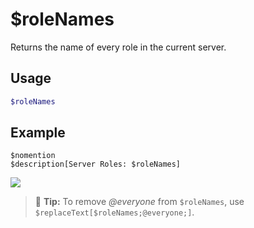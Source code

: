# $roleNames
Returns the name of every role in the current server.

## Usage
```php
$roleNames
```

## Example
```
$nomention
$description[Server Roles: $roleNames]
```
![](https://user-images.githubusercontent.com/69215413/125832346-7f0914e3-64c3-435e-8438-6f216c0e5fbf.png)

> 🧠 **Tip:** To remove *@everyone* from `$roleNames`, use `$replaceText[$roleNames;@everyone;]`.
